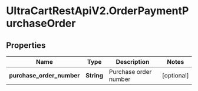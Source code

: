 # UltraCartRestApiV2.OrderPaymentPurchaseOrder

## Properties
Name | Type | Description | Notes
------------ | ------------- | ------------- | -------------
**purchase_order_number** | **String** | Purchase order number | [optional] 


